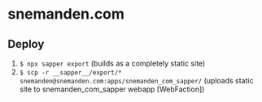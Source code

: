 # snemanden.com

## Deploy

1. `$ npx sapper export` (builds as a completely static site)
2. `$ scp -r __sapper__/export/* snemanden@snemanden.com:apps/snemanden_com_sapper/` (uploads static site to snemanden_com_sapper webapp [WebFaction])
